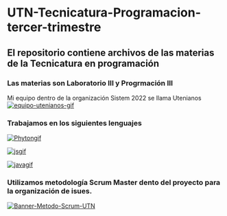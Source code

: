 # UTN-Tecnicatura-Programacion-tercer-trimestre
## El repositorio contiene archivos de las materias de la Tecnicatura en  programación 
### Las materias son Laboratorio III y Progrmación III
Mi equipo dentro de la organización Sistem 2022 se llama Utenianos
<a href='https://postimg.cc/RJFrJN1q' target='_blank'><img src='https://i.postimg.cc/RJFrJN1q/equipo-utenianos-gif.gif' border='0' alt='equipo-utenianos-gif'/></a>

### Trabajamos en los siguientes lenguajes 
<a href="https://postimg.cc/kBVGwN5T" target="_blank"><img src="https://i.postimg.cc/kBVGwN5T/Phytongif.gif" alt="Phytongif"/></a>

<a href="https://postimg.cc/9zCw6qrJ" target="_blank"><img src="https://i.postimg.cc/9zCw6qrJ/jsgif.gif" alt="jsgif"/></a>

<a href="https://postimg.cc/ppWppbvv" target="_blank"><img src="https://i.postimg.cc/ppWppbvv/javagif.gif" alt="javagif"/></a>

### Utilizamos metodología Scrum Master dento del proyecto para la  organización de isues.

<a href="https://postimg.cc/zVGz1HcB" target="_blank"><img src="https://i.postimg.cc/zVGz1HcB/Banner-Metodo-Scrum-UTN.gif" alt="Banner-Metodo-Scrum-UTN"/></a>
